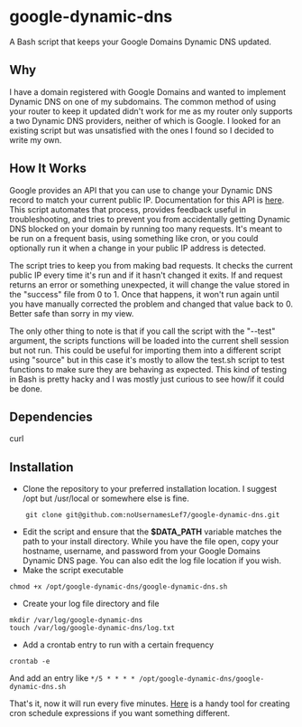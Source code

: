 # google-dynamic-dns
A Bash script that keeps your Google Domains Dynamic DNS updated.

## Why
I have a domain registered with Google Domains and wanted to implement Dynamic DNS on one of my subdomains. The common method of using your router to keep it updated didn't work for me as my router only supports a two Dynamic DNS providers, neither of which is Google. I looked for an existing script but was unsatisfied with the ones I found so I decided to write my own.

## How It Works
Google provides an API that you can use to change your Dynamic DNS record to match your current public IP. Documentation for this API is [here](https://support.google.com/domains/answer/6147083?hl=en). This script automates that process, provides feedback useful in troubleshooting, and tries to prevent you from accidentally getting Dynamic DNS blocked on your domain by running too many requests. It's meant to be run on a frequent basis, using something like cron, or you could optionally run it when a change in your public IP address is detected.

The script tries to keep you from making bad requests. It checks the current public IP every time it's run and if it hasn't changed it exits. If and request returns an error or something unexpected, it will change the value stored in the "success" file from 0 to 1. Once that happens, it won't run again until you have manually corrected the problem and changed that value back to 0. Better safe than sorry in my view.

The only other thing to note is that if you call the script with the "--test" argument, the scripts functions will be loaded into the current shell session but not run. This could be useful for importing them into a different script using "source" but in this case it's mostly to allow the test.sh script to test functions to make sure they are behaving as expected. This kind of testing in Bash is pretty hacky and I was mostly just curious to see how/if it could be done.

## Dependencies
curl

## Installation
* Clone the repository to your preferred installation location. I suggest /opt but /usr/local or somewhere else is fine.
```
    git clone git@github.com:noUsernamesLef7/google-dynamic-dns.git
```
* Edit the script and ensure that the **$DATA_PATH** variable matches the path to your install directory. While you have the file open, copy your hostname, username, and password from your Google Domains Dynamic DNS page. You can also edit the log file location if you wish.
* Make the script executable
```
chmod +x /opt/google-dynamic-dns/google-dynamic-dns.sh
```
* Create your log file directory and file
```
mkdir /var/log/google-dynamic-dns
touch /var/log/google-dynamic-dns/log.txt
```
* Add a crontab entry to run with a certain frequency
```
crontab -e
```
And add an entry like `*/5 * * * * /opt/google-dynamic-dns/google-dynamic-dns.sh`

That's it, now it will run every five minutes. [Here](https://crontab.guru) is a handy tool for creating cron schedule expressions if you want something different.
